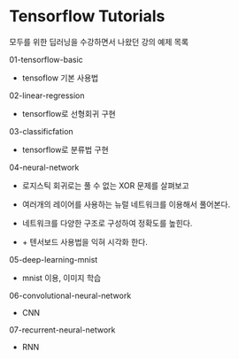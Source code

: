# Tensorflow Tutorials

모두를 위한 딥러닝을 수강하면서 나왔던 강의 예제 목록

01-tensorflow-basic

* tensoflow 기본 사용법

02-linear-regression

* tensorflow로 선형회귀 구현

03-classificfation

* tensorflow로 분류법 구현

04-neural-network

* 로지스틱 회귀로는 풀 수 없는 XOR 문제를 살펴보고

* 여러개의 레이어를 사용하는 뉴럴 네트워크를 이용해서 풀어본다.

* 네트워크를 다양한 구조로 구성하여 정확도를 높힌다.

* \+ 텐서보드 사용법을 익혀 시각화 한다.

05-deep-learning-mnist

* mnist 이용, 이미지 학습

06-convolutional-neural-network

* CNN

07-recurrent-neural-network

* RNN

